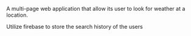 A multi-page web application that allow its user to look for weather at a location. 

Utilize firebase to store the search history of the users

